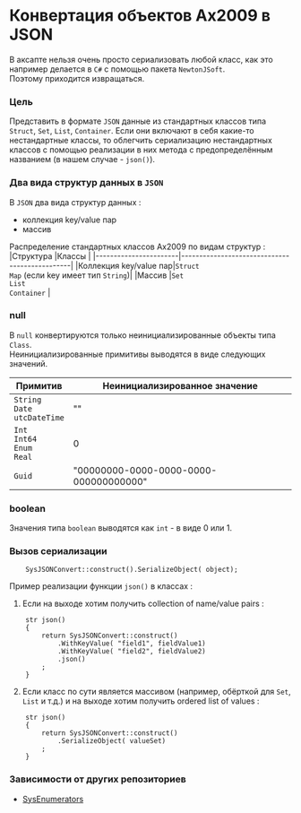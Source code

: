 # Конвертация объектов Ax2009 в JSON
В аксапте нельзя очень просто сериализовать любой класс, как это например делается в `C#` с помощью пакета `NewtonJSoft`.  
Поэтому приходится извращаться.

### Цель
Представить в формате `JSON` данные из стандартных классов типа `Struct`, `Set`, `List`, `Container`. Если они включают в себя какие-то нестандартные классы, то облегчить сериализацию нестандартных классов с помощью реализации в них метода с предопределённым названием (в нашем случае - `json()`).

### Два вида структур данных в `JSON`
В `JSON` два вида структур данных :
* коллекция key/value пар
* массив

Распределение стандартных классов Ax2009 по видам структур :  
|Структура              |Классы                                         |
|-----------------------|-----------------------------------------------|
|Коллекция key/value пар|`Struct`<br>`Map` (если key имеет тип `String`)|
|Массив                 |`Set`<br>`List`<br>`Container`                 |

### null
В `null` конвертируются только неинициализированные объекты типа `Class`.  
Неинициализированные примитивы выводятся в виде следующих значений.

|Примитив                            |Неинициализированное значение         |
|------------------------------------|--------------------------------------|
|`String`<br>`Date`<br>`utcDateTime` |""                                    |
|`Int`<br>`Int64`<br>`Enum`<br>`Real`|0                                     |
|`Guid`                              |"00000000-0000-0000-0000-000000000000"|

### boolean
Значения типа `boolean` выводятся как `int` - в виде 0 или 1.

### Вызов сериализации
```
    SysJSONConvert::construct().SerializeObject( object);
```

Пример реализации функции `json()` в классах :  
1. Если на выходе хотим получить collection of name/value pairs :
```
    str json()
    {
        return SysJSONConvert::construct()
            .WithKeyValue( "field1", fieldValue1)
            .WithKeyValue( "field2", fieldValue2)
            .json()
        ;
    }
```
2. Если класс по сути является массивом (например, обёрткой для `Set`, `List` и т.д.) и на выходе хотим получить ordered list of values :
```
    str json()
    {
        return SysJSONConvert::construct()
            .SerializeObject( valueSet)
        ;
    }
```

### Зависимости от других репозиториев
* [SysEnumerators](https://github.com/mazzy-ax/SysEnumerators)
